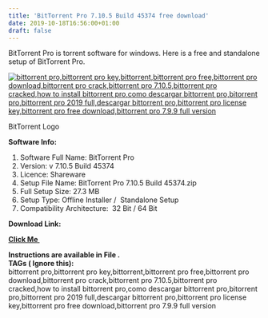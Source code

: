 ```yaml
---
title: 'BitTorrent Pro 7.10.5 Build 45374 free download'
date: 2019-10-18T16:56:00+01:00
draft: false
---
```


BitTorrent Pro is torrent software for windows. Here is a free and standalone setup of BitTorrent Pro.  
  
  
  

[![bittorrent pro,bittorrent pro key,bittorrent,bittorrent pro free,bittorrent pro download,bittorrent pro crack,bittorrent pro 7.10.5,bittorrent pro cracked,how to install bittorrent pro,como descargar bittorrent pro,bitorrent pro,bittorrent pro 2019 full,descargar bittorrent pro,bittorrent pro license key,bittorrent pro free download,bittorrent pro 7.9.9 full version](https://1.bp.blogspot.com/-nWcHWUCsF8A/XanfjJKXLAI/AAAAAAAAAhY/AXLZ0gQxfSYbMNcjk6haiOHZkfPMwLSXwCLcBGAsYHQ/s320/logo%2Bframe1.jpg "bittorrent pro,bittorrent pro key,bittorrent,bittorrent pro free,bittorrent pro download,bittorrent pro crack,bittorrent pro 7.10.5,bittorrent pro cracked,how to install bittorrent pro,como descargar bittorrent pro,bitorrent pro,bittorrent pro 2019 full,descargar bittorrent pro,bittorrent pro license key,bittorrent pro free download,bittorrent pro 7.9.9 full version")](https://1.bp.blogspot.com/-nWcHWUCsF8A/XanfjJKXLAI/AAAAAAAAAhY/AXLZ0gQxfSYbMNcjk6haiOHZkfPMwLSXwCLcBGAsYHQ/s1600/logo%2Bframe1.jpg)

BitTorrent Logo

**Software Info:**

1.  Software Full Name: BitTorrent Pro
2.  Version: v 7.10.5 Build 45374
3.  Licence: Shareware  
4.  Setup File Name: BitTorrent Pro 7.10.5 Build 45374.zip
5.  Full Setup Size: 27.3 MB
6.  Setup Type: Offline Installer /  Standalone Setup
7.  Compatibility Architecture:  32 Bit / 64 Bit 

**Download Link:**

**[Click Me ](https://mega.nz/#!BckxgKbC!clKk4KGq9bkhYrwu9G_-ZW79u9Ip_IxPYjmaoGqWjoo)**  
  
**Instructions are available in File .**  
**TAGs ( Ignore this):**  
bittorrent pro,bittorrent pro key,bittorrent,bittorrent pro free,bittorrent pro download,bittorrent pro crack,bittorrent pro 7.10.5,bittorrent pro cracked,how to install bittorrent pro,como descargar bittorrent pro,bitorrent pro,bittorrent pro 2019 full,descargar bittorrent pro,bittorrent pro license key,bittorrent pro free download,bittorrent pro 7.9.9 full version